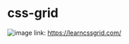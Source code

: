 # css-grid
![image](https://user-images.githubusercontent.com/65298589/208300891-018d8d15-90f7-4a83-a7e2-7c4089f35b53.png)
link: https://learncssgrid.com/
